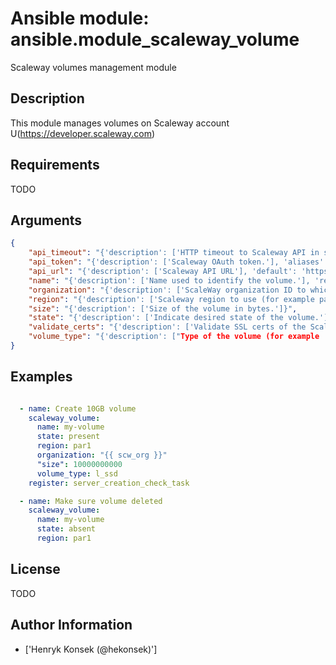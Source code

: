 # Ansible module: ansible.module_scaleway_volume


Scaleway volumes management module

## Description

This module manages volumes on Scaleway account U(https://developer.scaleway.com)

## Requirements

TODO

## Arguments

``` json
{
    "api_timeout": "{'description': ['HTTP timeout to Scaleway API in seconds.'], 'default': 30, 'aliases': ['timeout']}",
    "api_token": "{'description': ['Scaleway OAuth token.'], 'aliases': ['oauth_token']}",
    "api_url": "{'description': ['Scaleway API URL'], 'default': 'https://api.scaleway.com', 'aliases': ['base_url']}",
    "name": "{'description': ['Name used to identify the volume.'], 'required': True}",
    "organization": "{'description': ['ScaleWay organization ID to which volume belongs.']}",
    "region": "{'description': ['Scaleway region to use (for example par1).'], 'required': True, 'choices': ['ams1', 'EMEA-NL-EVS', 'par1', 'EMEA-FR-PAR1']}",
    "size": "{'description': ['Size of the volume in bytes.']}",
    "state": "{'description': ['Indicate desired state of the volume.'], 'default': 'present', 'choices': ['present', 'absent']}",
    "validate_certs": "{'description': ['Validate SSL certs of the Scaleway API.'], 'default': True, 'type': 'bool'}",
    "volume_type": "{'description': ["Type of the volume (for example 'l_ssd')."]}",
}
```

## Examples


``` yaml

  - name: Create 10GB volume
    scaleway_volume:
      name: my-volume
      state: present
      region: par1
      organization: "{{ scw_org }}"
      "size": 10000000000
      volume_type: l_ssd
    register: server_creation_check_task

  - name: Make sure volume deleted
    scaleway_volume:
      name: my-volume
      state: absent
      region: par1


```

## License

TODO

## Author Information
  - ['Henryk Konsek (@hekonsek)']
